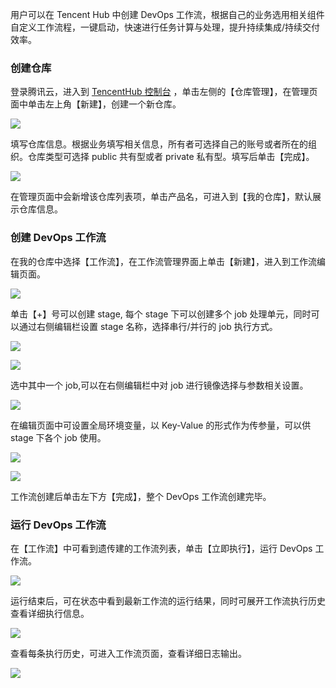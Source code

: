 用户可以在 Tencent Hub 中创建 DevOps 工作流，根据自己的业务选用相关组件自定义工作流程，一键启动，快速进行任务计算与处理，提升持续集成/持续交付效率。
    
### 创建仓库
登录腾讯云，进入到 [TencentHub 控制台](https://console.cloud.tencent.com/tencenthub) ，单击左侧的【仓库管理】，在管理页面中单击左上角【新建】，创建一个新仓库。    

![](https://main.qcloudimg.com/raw/f9e70f59712a119b029fb31f82ea5431.png)    

填写仓库信息。根据业务填写相关信息，所有者可选择自己的账号或者所在的组织。仓库类型可选择 public 共有型或者 private 私有型。填写后单击【完成】。    

![](https://main.qcloudimg.com/raw/1eecfc9df84d2d12d64a555c70454a10.png)    

在管理页面中会新增该仓库列表项，单击产品名，可进入到【我的仓库】，默认展示仓库信息。    

### 创建 DevOps 工作流
在我的仓库中选择【工作流】，在工作流管理界面上单击【新建】，进入到工作流编辑页面。  

![](https://main.qcloudimg.com/raw/a9a5ae0efc1eb34131f4c7c60e2404e7.png)    

单击【+】号可以创建 stage, 每个 stage 下可以创建多个 job 处理单元，同时可以通过右侧编辑栏设置 stage 名称，选择串行/并行的 job 执行方式。     

![](https://main.qcloudimg.com/raw/1ce645a5a2f72fae98eb6e032811aa55.png)    

![](https://main.qcloudimg.com/raw/cec7cfe54e6447ab2e28cb173e870037.png)    

选中其中一个 job,可以在右侧编辑栏中对 job 进行镜像选择与参数相关设置。    

![](https://main.qcloudimg.com/raw/5d34f6b2f3b81d1e40801fcc5693cc3d.png)    

在编辑页面中可设置全局环境变量，以 Key-Value 的形式作为传参量，可以供 stage 下各个 job 使用。     

![](https://main.qcloudimg.com/raw/66547da3250a137b1529285e60a63b98.png)    

![](https://main.qcloudimg.com/raw/e4f44d089803fdb2eccb2b1f85a2a976.png)     

工作流创建后单击左下方【完成】，整个 DevOps 工作流创建完毕。    

###  运行 DevOps 工作流
在【工作流】中可看到遗传建的工作流列表，单击【立即执行】，运行 DevOps 工作流。    

![](https://main.qcloudimg.com/raw/59da734e73c26514fcf002958fa1e756.png)    

运行结束后，可在状态中看到最新工作流的运行结果，同时可展开工作流执行历史查看详细执行信息。    

![](https://main.qcloudimg.com/raw/424a689756fda626911aeeec9c9cca6b.png)     

查看每条执行历史，可进入工作流页面，查看详细日志输出。     

![](https://main.qcloudimg.com/raw/462b56e020e0c3c49f6c277f9a8d445d.png)     

